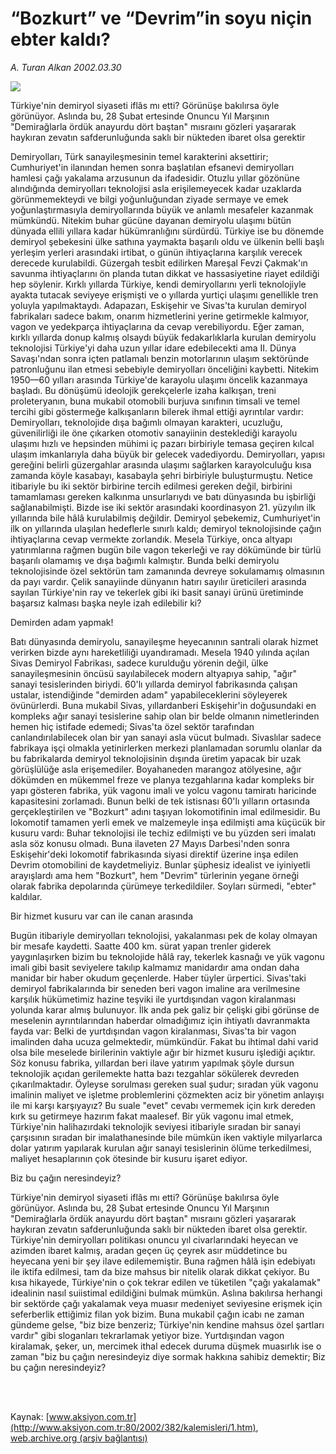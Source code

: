# “Bozkurt” ve “Devrim”in soyu niçin ebter kaldı?

*A. Turan Alkan 2002.03.30*

<div>
 <img border="0" src="/web/20020403110347im_/http://www.aksiyon.com.tr/yazar/aturanalkan.jpg"/>
 <p class="spot">
  Türkiye'nin demiryol siyaseti iflâs mı etti? Görünüşe bakılırsa öyle görünüyor. Aslında bu, 28 Şubat ertesinde Onuncu Yıl Marşının "Demirağlarla ördük anayurdu dört baştan" mısraını gözleri yaşararak haykıran zevatın safderunluğunda saklı bir nükteden ibaret olsa gerektir
 </p>
 <p class="metin">
 </p>
 <p class="metin">
  Demiryolları, Türk sanayileşmesinin temel karakterini aksettirir; Cumhuriyet'in ilanından hemen sonra başlatılan efsanevi demiryolları hamlesi çağı yakalama arzusunun da ifadesidir. Otuzlu yıllar gözönüne alındığında demiryolları teknolojisi asla erişilemeyecek kadar uzaklarda görünmemekteydi ve bilgi yoğunluğundan ziyade sermaye ve emek yoğunlaştırmasıyla demiryollarında büyük ve anlamlı mesafeler kazanmak mümkündü. Nitekim buhar gücüne dayanan demiryolu ulaşımı bütün dünyada ellili yıllara kadar hükümranlığını sürdürdü. Türkiye ise bu dönemde demiryol şebekesini ülke sathına yaymakta başarılı oldu ve ülkenin belli başlı yerleşim yerleri arasındaki irtibat, o günün ihtiyaçlarına karşılık verecek derecede kurulabildi. Güzergah tesbit edilirken Mareşal Fevzi Çakmak'ın savunma ihtiyaçlarını ön planda tutan dikkat ve hassasiyetine riayet edildiği hep söylenir. Kırklı yıllarda Türkiye, kendi demiryollarını yerli teknolojiyle ayakta tutacak seviyeye erişmişti ve o yıllarda yurtiçi ulaşımı genellikle tren yoluyla yapılmaktaydı. Adapazarı, Eskişehir ve Sivas'ta kurulan demiryol fabrikaları sadece bakım, onarım hizmetlerini yerine getirmekle kalmıyor, vagon ve yedekparça ihtiyaçlarına da cevap verebiliyordu. Eğer zaman, kırklı yıllarda donup kalmış olsaydı büyük fedakarlıklarla kurulan demiryolu teknolojisi Türkiye'yi daha uzun yıllar idare edebilecekti ama II. Dünya Savaşı'ndan sonra içten patlamalı benzin motorlarının ulaşım sektöründe patronluğunu ilan etmesi sebebiyle demiryolları önceliğini kaybetti. Nitekim 1950—60 yılları arasında Türkiye'de karayolu ulaşımı öncelik kazanmaya başladı. Bu dönüşümü ideolojik gerekçelerle izaha kalkışan, treni proleteryanın, buna mukabil otomobili burjuva sınıfının timsali ve temel tercihi gibi göstermeğe kalkışanların bilerek ihmal ettiği ayrıntılar vardır: Demiryolları, teknolojide dışa bağımlı olmayan karakteri, ucuzluğu, güvenilirliği ile öne çıkarken otomotiv sanayiinin desteklediği karayolu ulaşımı hızlı ve hepsinden mühimi iç pazarı birbiriyle temasa geçiren kılcal ulaşım imkanlarıyla daha büyük bir gelecek vadediyordu. Demiryolları, yapısı gereğini belirli güzergahlar arasında ulaşımı sağlarken karayolculuğu kısa zamanda köyle kasabayı, kasabayla şehri birbiriyle buluşturmuştu. Netice itibariyle bu iki sektör birbirine tercih edilmesi gereken değil, birbirini tamamlaması gereken kalkınma unsurlarıydı ve batı dünyasında bu işbirliği sağlanabilmişti. Bizde ise iki sektör arasındaki koordinasyon 21. yüzyılın ilk yıllarında bile hâlâ kurulabilmiş değildir. Demiryol şebekemiz, Cumhuriyet'in ilk on yıllarında ulaşılan hedeflerle sınırlı kaldı; demiryol teknolojisinde çağın ihtiyaçlarına cevap vermekte zorlandık. Mesela Türkiye, onca altyapı yatırımlarına rağmen bugün bile vagon tekerleği ve ray dökümünde bir türlü başarılı olamamış ve dışa bağımlı kalmıştır. Bunda belki demiryolu teknolojisinde özel sektörün tam zamanında devreye sokulamamış olmasının da payı vardır. Çelik sanayiinde dünyanın hatırı sayılır üreticileri arasında sayılan Türkiye'nin ray ve tekerlek gibi iki basit sanayi ürünü üretiminde başarsız kalması başka neyle izah edilebilir ki?
 </p>
 <p class="metin">
  Demirden adam yapmak!
 </p>
 <p class="metin">
  Batı dünyasında demiryolu, sanayileşme heyecanının santrali olarak hizmet verirken bizde aynı hareketliliği uyandıramadı. Mesela 1940 yılında açılan Sivas Demiryol Fabrikası, sadece kurulduğu yörenin değil, ülke sanayileşmesinin öncüsü sayılabilecek modern altyapıya sahip, "ağır" sanayi tesislerinden biriydi. 60'lı yıllarda demiryol fabrikasında çalışan ustalar, istendiğinde "demirden adam" yapabileceklerini söyleyerek övünürlerdi. Buna mukabil Sivas, yıllardanberi Eskişehir'in doğusundaki en kompleks ağır sanayi tesislerine sahip olan bir belde olmanın nimetlerinden hemen hiç istifade edemedi; Sivas'ta özel sektör tarafından canlandırılabilecek olan bir yan sanayi asla vücut bulmadı. Sivaslılar sadece fabrikaya işçi olmakla yetinirlerken merkezi planlamadan sorumlu olanlar da bu fabrikalarda demiryol teknolojisinin dışında üretim yapacak bir uzak görüşlülüğe asla erişemediler. Boyahaneden marangoz atölyesine, ağır dökümden en mükemmel freze ve planya tezgahlarına kadar kompleks bir yapı gösteren fabrika, yük vagonu imali ve yolcu vagonu tamiratı haricinde kapasitesini zorlamadı. Bunun belki de tek istisnası 60'lı yılların ortasında gerçekleştirilen ve "Bozkurt" adını taşıyan lokomotifinin imal edilmesidir. Bu lokomotif tamamen yerli emek ve malzemeyle inşa edilmişti ama küçücük bir kusuru vardı: Buhar teknolojisi ile techiz edilmişti ve bu yüzden seri imalatı asla söz konusu olmadı. Buna ilaveten 27 Mayıs Darbesi'nden sonra Eskişehir'deki lokomotif fabrikasında siyasi direktif üzerine inşa edilen Devrim otomobilini de kaydetmeliyiz. Bunlar şüphesiz idealist ve iyiniyetli arayışlardı ama hem "Bozkurt", hem "Devrim" türlerinin yegane örneği olarak fabrika depolarında çürümeye terkedildiler. Soyları sürmedi, "ebter" kaldılar.
 </p>
 <p class="metin">
  Bir hizmet kusuru var can ile canan arasında
 </p>
 <p class="metin">
  Bugün itibariyle demiryolları teknolojisi, yakalanması pek de kolay olmayan bir mesafe kaydetti. Saatte 400 km. sürat yapan trenler giderek yaygınlaşırken bizim bu teknolojide hâlâ ray, tekerlek kasnağı ve yük vagonu imali gibi basit seviyelere takılıp kalmamız manidardır ama ondan daha manidar bir haber okudum geçenlerde. Haber tüyler ürpertici. Sivas'taki demiryol fabrikalarında bir seneden beri vagon imaline ara verilmesine karşılık hükümetimiz hazine teşviki ile yurtdışından vagon kiralanması yolunda karar almış bulunuyor. İlk anda pek galiz bir çelişki gibi görünse de meselenin ayrıntılarından haberdar olmadığımız için ihtiyatlı davranmakta fayda var: Belki de yurtdışından vagon kiralanması, Sivas'ta bir vagon imalinden daha ucuza gelmektedir, mümkündür. Fakat bu ihtimal dahi varid olsa bile meselede birilerinin vaktiyle ağır bir hizmet kusuru işlediği açıktır. Söz konusu fabrika, yıllardan beri ilave yatırım yapılmak şöyle dursun teknolojik açıdan gerilemekte hatta bazı tezgahlar sökülerek devreden çıkarılmaktadır. Öyleyse sorulması gereken sual şudur; sıradan yük vagonu imalinin maliyet ve işletme problemlerini çözmekten aciz bir yönetim anlayışı ile mi karşı karşıyayız? Bu suale "evet" cevabı vermemek için kırk dereden kırk su getirmeye hazırım fakat maalesef. Bir yük vagonu imal etmek, Türkiye'nin halihazırdaki teknolojik seviyesi itibariyle sıradan bir sanayi çarşısının sıradan bir imalathanesinde bile mümkün iken vaktiyle milyarlarca dolar yatırım yapılarak kurulan ağır sanayi tesislerinin ölüme terkedilmesi, maliyet hesaplarının çok ötesinde bir kusuru işaret ediyor.
 </p>
 <p class="metin">
  Biz bu çağın neresindeyiz?
 </p>
 <p class="metin">
  Türkiye'nin demiryol siyaseti iflâs mı etti? Görünüşe bakılırsa öyle görünüyor. Aslında bu, 28 Şubat ertesinde Onuncu Yıl Marşının "Demirağlarla ördük anayurdu dört baştan" mısraını gözleri yaşararak haykıran zevatın safderunluğunda saklı bir nükteden ibaret olsa gerektir. Türkiye'nin demiryolları politikası onuncu yıl civarlarındaki heyecan ve azimden ibaret kalmış, aradan geçen üç çeyrek asır müddetince bu heyecana yeni bir şey ilave edilememiştir. Buna rağmen hâlâ işin edebiyatı ile iktifa edilmesi, tam da bize mahsus bir nitelik olarak dikkat çekiyor. Bu kısa hikayede, Türkiye'nin o çok tekrar edilen ve tüketilen "çağı yakalamak" idealinin nasıl suiistimal edildiğini bulmak mümkün. Aslına bakılırsa herhangi bir sektörde çağı yakalamak veya muasır medeniyet seviyesine erişmek için seferberlik ettiğimiz filan yok bizim. Buna mukabil çağın icabı ne zaman gündeme gelse, "biz bize benzeriz; Türkiye'nin kendine mahsus özel şartları vardır" gibi sloganları tekrarlamak yetiyor bize. Yurtdışından vagon kiralamak, şeker, un, mercimek ithal edecek duruma düşmek muasırlık ise o zaman "biz bu çağın neresindeyiz diye sormak hakkına sahibiz demektir; Biz bu çağın neresindeyiz?
 </p>
 <p class="metin">
 </p>
 <br/>
 <br/>
</div>

Kaynak: [www.aksiyon.com.tr](http://www.aksiyon.com.tr:80/2002/382/kalemisleri/1.htm), [web.archive.org (arşiv bağlantısı)](http://web.archive.org/web/20020403110347/http://www.aksiyon.com.tr:80/2002/382/kalemisleri/1.htm)
